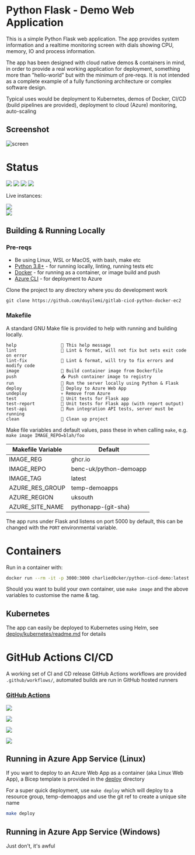 # Python Flask - Demo Web Application

This is a simple Python Flask web application. The app provides system information and a realtime monitoring screen with dials showing CPU, memory, IO and process information.

The app has been designed with cloud native demos & containers in mind, in order to provide a real working application for deployment, something more than "hello-world" but with the minimum of pre-reqs. It is not intended as a complete example of a fully functioning architecture or complex software design.

Typical uses would be deployment to Kubernetes, demos of Docker, CI/CD (build pipelines are provided), deployment to cloud (Azure) monitoring, auto-scaling

## Screenshot

![screen](https://user-images.githubusercontent.com/14982936/30533171-db17fccc-9c4f-11e7-8862-eb8c148fedea.png)

# Status

![](https://img.shields.io/github/last-commit/duyilemi/gitlab-cicd-python-docker-ec2) ![](https://img.shields.io/github/release-date/duyilemi/gitlab-cicd-python-docker-ec2) ![](https://img.shields.io/github/v/release/duyilemi/gitlab-cicd-python-docker-ec2) ![](https://img.shields.io/github/commit-activity/y/duyilemi/gitlab-cicd-python-docker-ec2)

Live instances:

[![](https://img.shields.io/website?label=Hosted%3A%20Azure%20App%20Service&up_message=online&url=https%3A%2F%2Fpython-demoapp.azurewebsites.net%2F)](https://python-demoapp.azurewebsites.net/)  
[![](https://img.shields.io/website?label=Hosted%3A%20Kubernetes&up_message=online&url=https%3A%2F%2Fpython-demoapp.kube.benco.io%2F)](https://python-demoapp.kube.benco.io/)

## Building & Running Locally

### Pre-reqs

- Be using Linux, WSL or MacOS, with bash, make etc
- [Python 3.8+](https://www.python.org/downloads/) - for running locally, linting, running tests etc
- [Docker](https://docs.docker.com/get-docker/) - for running as a container, or image build and push
- [Azure CLI](https://docs.microsoft.com/en-us/cli/azure/install-azure-cli-linux) - for deployment to Azure

Clone the project to any directory where you do development work

```
git clone https://github.com/duyilemi/gitlab-cicd-python-docker-ec2
```

### Makefile

A standard GNU Make file is provided to help with running and building locally.

```text
help                 💬 This help message
lint                 🔎 Lint & format, will not fix but sets exit code on error
lint-fix             📜 Lint & format, will try to fix errors and modify code
image                🔨 Build container image from Dockerfile
push                 📤 Push container image to registry
run                  🏃 Run the server locally using Python & Flask
deploy               🚀 Deploy to Azure Web App
undeploy             💀 Remove from Azure
test                 🎯 Unit tests for Flask app
test-report          🎯 Unit tests for Flask app (with report output)
test-api             🚦 Run integration API tests, server must be running
clean                🧹 Clean up project
```

Make file variables and default values, pass these in when calling `make`, e.g. `make image IMAGE_REPO=blah/foo`

| Makefile Variable | Default                |
| ----------------- | ---------------------- |
| IMAGE_REG         | ghcr<span>.</span>io   |
| IMAGE_REPO        | benc-uk/python-demoapp |
| IMAGE_TAG         | latest                 |
| AZURE_RES_GROUP   | temp-demoapps          |
| AZURE_REGION      | uksouth                |
| AZURE_SITE_NAME   | pythonapp-{git-sha}    |

The app runs under Flask and listens on port 5000 by default, this can be changed with the `PORT` environmental variable.

# Containers

Run in a container with:

```bash
docker run --rm -it -p 3000:3000 charlied0cker/python-cicd-demo:latest
```

Should you want to build your own container, use `make image` and the above variables to customise the name & tag.

## Kubernetes

The app can easily be deployed to Kubernetes using Helm, see [deploy/kubernetes/readme.md](deploy/kubernetes/readme.md) for details

# GitHub Actions CI/CD

A working set of CI and CD release GitHub Actions workflows are provided `.github/workflows/`, automated builds are run in GitHub hosted runners

### [GitHub Actions](https://github.com/duyilemi/gitlab-cicd-python-docker-ec2/actions)

[![](https://img.shields.io/github/workflow/status/duyilemi/gitlab-cicd-python-docker-ec2/CI%20Build%20App)](https://github.com/duyilemi/gitlab-cicd-python-docker-ec2/actions?query=workflow%3A%22CI+Build+App%22)

[![](https://img.shields.io/github/workflow/status/duyilemi/gitlab-cicd-python-docker-ec2/CD%20Release%20-%20AKS?label=release-kubernetes)](https://github.com/duyilemi/gitlab-cicd-python-docker-ec2/actions?query=workflow%3A%22CD+Release+-+AKS%22)

[![](https://img.shields.io/github/workflow/status/duyilemi/gitlab-cicd-python-docker-ec2/CD%20Release%20-%20Webapp?label=release-azure)](https://github.com/duyilemi/gitlab-cicd-python-docker-ec2/actions?query=workflow%3A%22CD+Release+-+Webapp%22)

[![](https://img.shields.io/github.com/duyilemi/gitlab-cicd-python-docker-ec2)](https://github.com/duyilemi/gitlab-cicd-python-docker-ec2/commits/master)

## Running in Azure App Service (Linux)

If you want to deploy to an Azure Web App as a container (aka Linux Web App), a Bicep template is provided in the [deploy](deploy/) directory

For a super quick deployment, use `make deploy` which will deploy to a resource group, temp-demoapps and use the git ref to create a unique site name

```bash
make deploy
```

## Running in Azure App Service (Windows)

Just don't, it's awful

